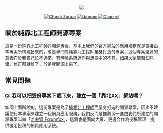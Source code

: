 <p align="center"><a href="https://init.engineer" target="_blank"><img src="https://raw.githubusercontent.com/init-engineer/init.engineer/master/public/img/frontend/background/cute-banner.jpg" style="border-radius: 4px;"></a></p>
<p align="center">
<a href="https://github.com/init-engineer/init.engineer/actions"><img src="https://img.shields.io/github/checks-status/init-engineer/init.engineer/master?style=for-the-badge" alt="Check Status" /></a>
<a href="https://github.com/init-engineer/init.engineer/blob/master/LICENSE"><img src="https://img.shields.io/github/license/init-engineer/init.engineer?style=for-the-badge" alt="License" /></a>
<a href="https://discord.gg/tPhnrs2"><img src="https://img.shields.io/discord/508513350964084736?color=5865F2&label=DISCORD&style=for-the-badge" alt="Discord" /></a>
</p>

## 關於[純靠北工程師](https://init.engineer)開源專案
這是一份純靠北工程師的開源專案，基本上我們的官方網站的應用服務就是直接由本專案所構建出來的，也是專門為純靠北工程師量身打造的專案，這個專案開源的意義在於我自己忙不過來，有時候系統運作與想像中的不符，如果大家能幫忙除錯、修正那就好了，於是就開源出來了。

## 常見問題
### Q: 我可以把這份專案下載下來，建立一個「靠北XX」網站嗎？
如同上面所說的，這份專案是為了[純靠北工程師](https://init.engineer)而量身打造的開源專案，因此不建議使用本專案來建立一個網頁應用服務，我們反而是推薦另一套由我們所建立的開源專案叫做「[哈啦狐 Forumfox](https://github.com/forumfox/forumfox)」，這將會是面向大眾、更適合作為投稿管理、提供匿名投稿的網頁應用系統。
